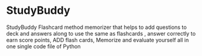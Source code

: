 # StudyBuddy
StudyBuddy Flashcard method memorizer that helps to add questions to deck and answers along to use the same as flashcards , answer correctly to earn score points, ADD flash cards, Memorize and evaluate yourself all in one single code file of Python 
